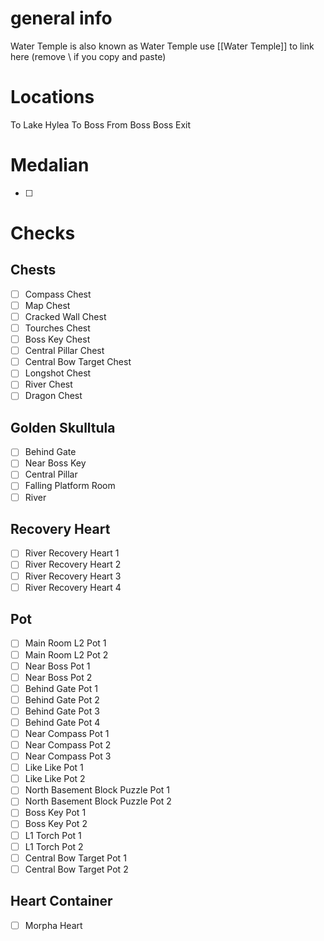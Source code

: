 # general info 
Water Temple is also known as Water Temple use \[\[Water Temple]] to link here (remove \\ if you copy and paste)

# Locations
To Lake Hylea
To Boss
From Boss
Boss Exit
# Medalian
- [ ] 
# Checks
## Chests
- [ ] Compass Chest
- [ ] Map Chest
- [ ] Cracked Wall Chest
- [ ] Tourches Chest
- [ ] Boss Key Chest
- [ ] Central Pillar Chest
- [ ] Central Bow Target Chest
- [ ] Longshot Chest
- [ ] River Chest
- [ ] Dragon Chest
## Golden Skulltula
- [ ] Behind Gate
- [ ] Near Boss Key
- [ ] Central Pillar
- [ ] Falling Platform Room
- [ ] River
## Recovery Heart
- [ ] River Recovery Heart 1
- [ ] River Recovery Heart 2
- [ ] River Recovery Heart 3
- [ ] River Recovery Heart 4
## Pot
- [ ] Main Room L2 Pot 1
- [ ] Main Room L2 Pot 2
- [ ] Near Boss Pot 1
- [ ] Near Boss Pot 2
- [ ] Behind Gate Pot 1
- [ ] Behind Gate Pot 2
- [ ] Behind Gate Pot 3
- [ ] Behind Gate Pot 4
- [ ] Near Compass Pot 1
- [ ] Near Compass Pot 2
- [ ] Near Compass Pot 3
- [ ] Like Like Pot 1
- [ ] Like Like Pot 2
- [ ] North Basement Block Puzzle Pot 1
- [ ] North Basement Block Puzzle Pot 2
- [ ] Boss Key Pot 1
- [ ] Boss Key Pot 2
- [ ] L1 Torch Pot 1
- [ ] L1 Torch Pot 2
- [ ] Central Bow Target Pot 1
- [ ] Central Bow Target Pot 2
## Heart Container
- [ ] Morpha Heart